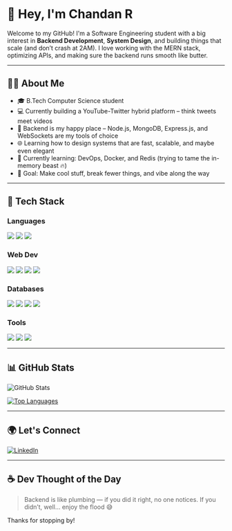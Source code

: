 # 👋 Hey, I'm Chandan R

Welcome to my GitHub! I'm a Software Engineering student with a big interest in **Backend Development**, **System Design**, and building things that scale (and don’t crash at 2AM). I love working with the MERN stack, optimizing APIs, and making sure the backend runs smooth like butter.

---

## 🧑‍💻 About Me

- 🎓 B.Tech Computer Science student
- 💻 Currently building a YouTube-Twitter hybrid platform – think tweets meet videos
- 🧰 Backend is my happy place – Node.js, MongoDB, Express.js, and WebSockets are my tools of choice
- 🌐 Learning how to design systems that are fast, scalable, and maybe even elegant
- 🌱 Currently learning: DevOps, Docker, and Redis (trying to tame the in-memory beast 🔥)
- 🎯 Goal: Make cool stuff, break fewer things, and vibe along the way

---

## 🧰 Tech Stack

### Languages  
<img src="https://img.shields.io/badge/C++-00599C?style=flat&logo=c%2B%2B&logoColor=white"/>
<img src="https://img.shields.io/badge/JavaScript-F7DF1E?style=flat&logo=javascript&logoColor=black"/>
<img src="https://img.shields.io/badge/TypeScript-3178C6?style=flat&logo=typescript&logoColor=white"/>

### Web Dev  
<img src="https://img.shields.io/badge/Node.js-339933?style=flat&logo=nodedotjs&logoColor=white"/>
<img src="https://img.shields.io/badge/Express.js-000000?style=flat&logo=express&logoColor=white"/>
<img src="https://img.shields.io/badge/React-61DAFB?style=flat&logo=react&logoColor=black"/>
<img src="https://img.shields.io/badge/Next.js-000000?style=flat&logo=nextdotjs&logoColor=white"/>

### Databases  
<img src="https://img.shields.io/badge/MongoDB-47A248?style=flat&logo=mongodb&logoColor=white"/>
<img src="https://img.shields.io/badge/PostgreSQL-4169E1?style=flat&logo=postgresql&logoColor=white"/>
<img src="https://img.shields.io/badge/MySQL-4479A1?style=flat&logo=mysql&logoColor=white"/>
<img src="https://img.shields.io/badge/Redis-DC382D?style=flat&logo=redis&logoColor=white"/>

### Tools  
<img src="https://img.shields.io/badge/Git-F05032?style=flat&logo=git&logoColor=white"/>
<img src="https://img.shields.io/badge/Docker-2496ED?style=flat&logo=docker&logoColor=white"/>
<img src="https://img.shields.io/badge/Postman-FF6C37?style=flat&logo=postman&logoColor=white"/>

---

## 📊 GitHub Stats

![GitHub Stats](https://github-readme-stats.vercel.app/api?username=your-username&show_icons=true&theme=default&hide_title=true)

[![Top Languages](https://github-readme-stats.vercel.app/api/top-langs/?username=your-username&layout=compact)](https://github.com/your-username)

---

## 🌍 Let's Connect

[![LinkedIn](https://img.shields.io/badge/-LinkedIn-0077B5?style=flat&logo=linkedin&logoColor=white)](https://linkedin.com/in/chandan--r)

---

## ☕ Dev Thought of the Day

> Backend is like plumbing — if you did it right, no one notices. If you didn’t, well… enjoy the flood 😅

Thanks for stopping by!

